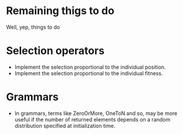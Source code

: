 # Remaining thigs to do 

Well, yep, things to do

# Selection operators

* Implement the selection proportional to the individual position.
* Implement the selection proportional to the individual fitness.

# Grammars

* In grammars, terms like ZeroOrMore, OneToN and so, may be more useful if the
number of returned elements depends on a random distribution specified at
initialization time.